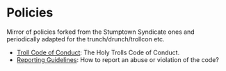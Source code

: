 Policies
========

Mirror of policies forked from the Stumptown Syndicate ones and periodically adapted for the trunch/drunch/trollcon etc. 

* [Troll Code of Conduct](troll_code_of_conduct.md): The Holy Trolls Code of Conduct.
* [Reporting Guidelines](reposrting_guidelines.md): How to report an abuse or violation of the code?
